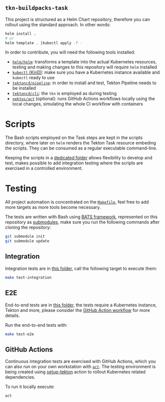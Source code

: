 `tkn-buildpacks-task`
---------------------

This project is structured as a Helm Chart repository, therefore you can rollout using the standard approach. In other words:


```bash
helm install .
# or
helm template . |kubectl apply -f -
```

In order to contribute, you will need the following tools installed:

- [`helm/helm`][githubHelm]: transforms a template into the actual Kubernetes resources, testing and making changes to this repository will require `helm` installed
- [`kubectl` (KinD)][sigsKinD]: make sure you have a Kubernetes instance available and `kubectl` ready to use
- [`tektoncd/pipeline`][githubTektonPipeline]: in order to install and test, Tekton Pipeline needs to be installed
- [`tektoncd/cli`][githubTektonCLI]: the `tkn` is employed as during testing
- [`nektos/act`][githubNektosAct] (optional): runs GitHub Actions workflows locally using the local changes, simulating the whole CI workflow with containers

# Scripts

The Bash scripts employed on the Task steps are kept in the scripts directory, where later on `helm` renders the Tekton Task resource embeding the scripts. They can be consumed as a regular executable command-line.

Keeping the scripts in a [dedicated folder](./scripts/) allows flexibility to develop and test, makes possible to add integration testing where the scripts are exercised in a controlled environment.

# Testing

All project automation is concentrated on the [`Makefile`](./Makefile), feel free to add more targets as more tools become necessary.

The tests are written with Bash using [BATS framework][batsCore], represented on this repository as [submodules](./.gitmodules), make sure you run the following commands after cloning the repository:

```bash
git submodule init
git submodule update
```

## Integration

Integration tests are in [this folder](./test/integration), call the following target to execute them:

```bash
make test-integration
```

## E2E

End-to-end tests are in [this folder](./test/e2e), the tests require a Kubernetes instance, Tekton and more, please consider the [GitHub Action workflow](./.github/workflows/test.yaml) for more details.

Run the end-to-end tests with:

```bash
make test-e2e
```

## GitHub Actions

Continuous integration tests are exercised with GitHub Actions, which you can also run on your own workstation with [`act`][githubNektosAct]. The testing environment is being created using [setup-tekton][otaviofSetupTekton] action to rollout Kubernetes related dependencies.

To run it locally execute:

```bash
act
```

[batsCore]: https://github.com/bats-core/bats-core
[githubHelm]: https://github.com/helm/helm
[sigsKinD]: https://kind.sigs.k8s.io
[githubTektonCLI]: https://github.com/tektoncd/cli
[githubNektosAct]: https://github.com/nektos/act
[githubTektonPipeline]: https://github.com/tektoncd/pipeline
[otaviofSetupTekton]: https://github.com/otaviof/setup-tekton